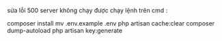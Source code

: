 sửa lỗi  500 server không chạy được 
chạy lệnh trên cmd :

composer install 
mv .env.example .env 
php artisan cache:clear 
composer dump-autoload 
php artisan key:generate
